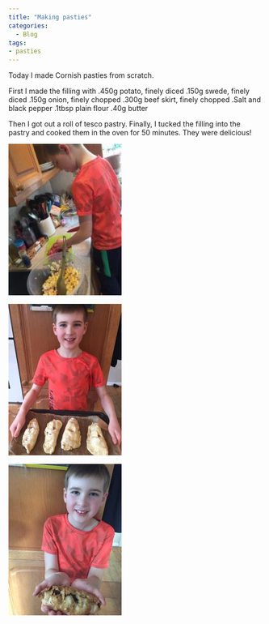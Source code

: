 ```yaml
---
title: "Making pasties"
categories:
  - Blog
tags:
- pasties
---
```

Today I made Cornish pasties from scratch.

First I made the filling with .450g potato, finely diced .150g swede, finely diced .150g onion, finely chopped .300g beef skirt, finely chopped .Salt and black pepper .1tbsp plain flour .40g butter

Then I got out a roll of tesco pastry. Finally, I tucked the filling into the pastry and cooked them in the oven for 50 minutes. They were delicious!

![making_pasties.jpg](/assets/images/pasty/making_pasties.jpg)

![finished_pasties.jpg](/assets/images/pasty/finished_pasties.jpg)

![eating_pasties.jpg](/assets/images/pasty/eating_pasties.jpg)